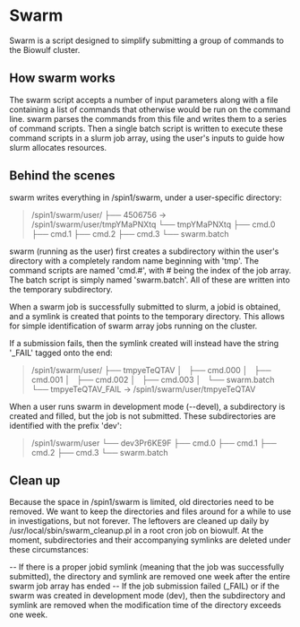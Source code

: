 # Swarm

Swarm is a script designed to simplify submitting a group of commands to the Biowulf cluster. 

## How swarm works

The swarm script accepts a number of input parameters along with a file containing a list of commands that otherwise would be run on the command line.  swarm parses the commands from this file and writes them to a series of command scripts.  Then a single batch script is written to execute these command scripts in a slurm job array, using the user's inputs to guide how slurm allocates resources.

## Behind the scenes

swarm writes everything in /spin1/swarm, under a user-specific directory:

> /spin1/swarm/user/
> ├── 4506756 -> /spin1/swarm/user/tmpYMaPNXtq
> └── tmpYMaPNXtq
>     ├── cmd.0
>     ├── cmd.1
>     ├── cmd.2
>     ├── cmd.3
>     └── swarm.batch

swarm (running as the user) first creates a subdirectory within the user's directory with a completely random name beginning with 'tmp'.  The command scripts are named 'cmd.#', with # being the index of the job array.  The batch script is simply named 'swarm.batch'.  All of these are written into the temporary subdirectory.

When a swarm job is successfully submitted to slurm, a jobid is obtained, and a symlink is created that points to the temporary directory.  This allows for simple identification of swarm array jobs running on the cluster.

If a submission fails, then the symlink created will instead have the string '_FAIL' tagged onto the end:

> /spin1/swarm/user/
> ├── tmpyeTeQTAV
> │   ├── cmd.000
> │   ├── cmd.001
> │   ├── cmd.002
> │   ├── cmd.003
> │   └── swarm.batch
> └── tmpyeTeQTAV_FAIL -> /spin1/swarm/user/tmpyeTeQTAV

When a user runs swarm in development mode (--devel), a subdirectory is created and filled, but the job is not submitted.  These subdirectories are identified with the prefix 'dev':

> /spin1/swarm/user
> └── dev3Pr6KE9F
>     ├── cmd.0
>     ├── cmd.1
>     ├── cmd.2
>     ├── cmd.3
>     └── swarm.batch

## Clean up

Because the space in /spin1/swarm is limited, old directories need to be removed.  We want to keep the directories and files around for a while to use in investigations, but not forever.  The leftovers are cleaned up daily by /usr/local/sbin/swarm_cleanup.pl in a root cron job on biowulf.  At the moment, subdirectories and their accompanying symlinks are deleted under these circumstances:

-- If there is a proper jobid symlink (meaning that the job was successfully submitted), the directory and symlink are removed one week after the entire swarm job array has ended
-- If the job submission failed (_FAIL) or if the swarm was created in development mode (dev), then the subdirectory and symlink are removed when the modification time of the directory exceeds one week.


